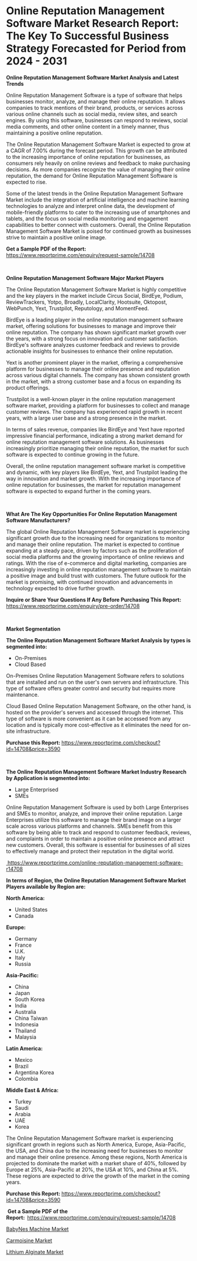 <p><h1>Online Reputation Management Software Market Research Report: The Key To Successful Business Strategy Forecasted for Period from 2024 - 2031</h1></p><p><strong>Online Reputation Management Software Market Analysis and Latest Trends</strong></p>
<p><p>Online Reputation Management Software is a type of software that helps businesses monitor, analyze, and manage their online reputation. It allows companies to track mentions of their brand, products, or services across various online channels such as social media, review sites, and search engines. By using this software, businesses can respond to reviews, social media comments, and other online content in a timely manner, thus maintaining a positive online reputation.</p><p>The Online Reputation Management Software Market is expected to grow at a CAGR of 7.00% during the forecast period. This growth can be attributed to the increasing importance of online reputation for businesses, as consumers rely heavily on online reviews and feedback to make purchasing decisions. As more companies recognize the value of managing their online reputation, the demand for Online Reputation Management Software is expected to rise.</p><p>Some of the latest trends in the Online Reputation Management Software Market include the integration of artificial intelligence and machine learning technologies to analyze and interpret online data, the development of mobile-friendly platforms to cater to the increasing use of smartphones and tablets, and the focus on social media monitoring and engagement capabilities to better connect with customers. Overall, the Online Reputation Management Software Market is poised for continued growth as businesses strive to maintain a positive online image.</p></p>
<p><strong>Get a Sample PDF of the Report:&nbsp;</strong> <a href="https://www.reportprime.com/enquiry/request-sample/14708">https://www.reportprime.com/enquiry/request-sample/14708</a></p>
<p>&nbsp;</p>
<p><strong>Online Reputation Management Software Major Market Players</strong></p>
<p><p>The Online Reputation Management Software Market is highly competitive and the key players in the market include Circus Social, BirdEye, Podium, ReviewTrackers, Yotpo, Broadly, LocalClarity, Hootsuite, Oktopost, WebPunch, Yext, Trustpilot, Reputology, and MomentFeed.</p><p>BirdEye is a leading player in the online reputation management software market, offering solutions for businesses to manage and improve their online reputation. The company has shown significant market growth over the years, with a strong focus on innovation and customer satisfaction. BirdEye's software analyzes customer feedback and reviews to provide actionable insights for businesses to enhance their online reputation.</p><p>Yext is another prominent player in the market, offering a comprehensive platform for businesses to manage their online presence and reputation across various digital channels. The company has shown consistent growth in the market, with a strong customer base and a focus on expanding its product offerings.</p><p>Trustpilot is a well-known player in the online reputation management software market, providing a platform for businesses to collect and manage customer reviews. The company has experienced rapid growth in recent years, with a large user base and a strong presence in the market.</p><p>In terms of sales revenue, companies like BirdEye and Yext have reported impressive financial performance, indicating a strong market demand for online reputation management software solutions. As businesses increasingly prioritize managing their online reputation, the market for such software is expected to continue growing in the future.</p><p>Overall, the online reputation management software market is competitive and dynamic, with key players like BirdEye, Yext, and Trustpilot leading the way in innovation and market growth. With the increasing importance of online reputation for businesses, the market for reputation management software is expected to expand further in the coming years.</p></p>
<p>&nbsp;</p>
<p><strong>What Are The Key Opportunities For Online Reputation Management Software Manufacturers?</strong></p>
<p><p>The global Online Reputation Management Software market is experiencing significant growth due to the increasing need for organizations to monitor and manage their online reputation. The market is expected to continue expanding at a steady pace, driven by factors such as the proliferation of social media platforms and the growing importance of online reviews and ratings. With the rise of e-commerce and digital marketing, companies are increasingly investing in online reputation management software to maintain a positive image and build trust with customers. The future outlook for the market is promising, with continued innovation and advancements in technology expected to drive further growth.</p></p>
<p><strong>Inquire or Share Your Questions If Any Before Purchasing This Report:</strong> <a href="https://www.reportprime.com/enquiry/pre-order/14708">https://www.reportprime.com/enquiry/pre-order/14708</a></p>
<p>&nbsp;</p>
<p><strong>Market Segmentation</strong></p>
<p><strong>The Online Reputation Management Software Market Analysis by types is segmented into:</strong></p>
<p><ul><li>On-Premises</li><li>Cloud Based</li></ul></p>
<p><p>On-Premises Online Reputation Management Software refers to solutions that are installed and run on the user's own servers and infrastructure. This type of software offers greater control and security but requires more maintenance. </p><p>Cloud Based Online Reputation Management Software, on the other hand, is hosted on the provider's servers and accessed through the internet. This type of software is more convenient as it can be accessed from any location and is typically more cost-effective as it eliminates the need for on-site infrastructure.</p></p>
<p><strong>Purchase this Report:&nbsp;</strong><a href="https://www.reportprime.com/checkout?id=14708&price=3590">https://www.reportprime.com/checkout?id=14708&price=3590</a></p>
<p>&nbsp;</p>
<p><strong>The Online Reputation Management Software Market Industry Research by Application is segmented into:</strong></p>
<p><ul><li>Large Enterprised</li><li>SMEs</li></ul></p>
<p><p>Online Reputation Management Software is used by both Large Enterprises and SMEs to monitor, analyze, and improve their online reputation. Large Enterprises utilize this software to manage their brand image on a larger scale across various platforms and channels. SMEs benefit from this software by being able to track and respond to customer feedback, reviews, and complaints in order to maintain a positive online presence and attract new customers. Overall, this software is essential for businesses of all sizes to effectively manage and protect their reputation in the digital world.</p></p>
<p><a href="https://www.reportprime.com/online-reputation-management-software-r14708">&nbsp;https://www.reportprime.com/online-reputation-management-software-r14708</a></p>
<p><strong>In terms of Region, the Online Reputation Management Software Market Players available by Region are:</strong></p>
<p>
    <p> <strong> North America: </strong>
        <ul>
            <li>United States</li>
            <li>Canada</li>
        </ul>
        </p> 
    <p> <strong> Europe: </strong>
        <ul>
            <li>Germany</li>
            <li>France</li>
            <li>U.K.</li>
            <li>Italy</li>
            <li>Russia</li>
        </ul>
        </p> 
    <p> <strong> Asia-Pacific: </strong>
        <ul>
            <li>China</li>
            <li>Japan</li>
            <li>South Korea</li>
            <li>India</li>
            <li>Australia</li>
            <li>China Taiwan</li>
            <li>Indonesia</li>
            <li>Thailand</li>
            <li>Malaysia</li>
        </ul>
        </p> 
    <p> <strong> Latin America: </strong>
        <ul>
            <li>Mexico</li>
            <li>Brazil</li>
            <li>Argentina Korea</li>
            <li>Colombia</li>
        </ul>
        </p> 
    <p> <strong> Middle East & Africa: </strong>
        <ul>
            <li>Turkey</li>
            <li>Saudi</li>
            <li>Arabia</li>
            <li>UAE</li>
            <li>Korea</li>
        </ul>
    </p>
    </p>
<p><p>The Online Reputation Management Software market is experiencing significant growth in regions such as North America, Europe, Asia-Pacific, the USA, and China due to the increasing need for businesses to monitor and manage their online presence. Among these regions, North America is projected to dominate the market with a market share of 40%, followed by Europe at 25%, Asia-Pacific at 20%, the USA at 10%, and China at 5%. These regions are expected to drive the growth of the market in the coming years.</p></p>
<p><strong>Purchase this Report: </strong><a href="https://www.reportprime.com/checkout?id=14708&price=3590">https://www.reportprime.com/checkout?id=14708&price=3590</a></p>
<p>&nbsp;<strong>Get a Sample PDF of the Report:&nbsp;&nbsp;</strong><a href="https://www.reportprime.com/enquiry/request-sample/14708">https://www.reportprime.com/enquiry/request-sample/14708</a></p>
<p><strong></strong></p>
<p><p><a href="https://www.linkedin.com/pulse/babynes-machine-market-size-share-global-analysis-report-ptbne?trackingId=gmhi9RClaeg%2F1i0J0oVW4Q%3D%3D">BabyNes Machine Market</a></p><p><a href="https://www.linkedin.com/pulse/carmoisine-market-size-2024-2031-global-industrial-analysis-lt37e?trackingId=ZV7tpPZqwSudFfhxlQMZAg%3D%3D">Carmoisine Market</a></p><p><a href="https://www.linkedin.com/pulse/lithium-alginate-market-size-2024-2031-global-industrial-rlawe?trackingId=vR049673VdkkDsemLehNEw%3D%3D">Lithium Alginate Market</a></p></p>